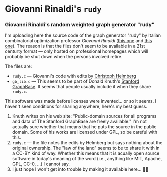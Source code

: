 # Giovanni Rinaldi's `rudy`
### Giovanni Rinaldi's random weighted graph generator "rudy"

I'm uploading here the source code of the graph generator "rudy" by Italian combinatorial optimization professor *Giovanni Rinaldi* ([this one](https://dblp.org/pid/07/2141.html) and [this one](https://euro2016.euro-online.org/index.html%3Fp=805.html)). The reason is that the files don't seem to be available in a 21st centurty format — only hosted on professional homepages which will probably be shut down when the persons involved retire.

The files are:

- `rudy.c` — Giovanni's code with edits by [Christoph Helmberg](https://www-user.tu-chemnitz.de/~helmberg/)
- `gb_lib.c` — This seems to be part of Donald Knuth's [Stanford GraphBase](https://www-cs-faculty.stanford.edu/~knuth/sgb.html). It seems that people usually include it when they share `rudy.c`.

This software was made before licenses were invented... or so it seems. I haven't seen conditions for sharing anywhere, here's my best guess.
1. Knuth writes on his web site: "Public-domain sources for all programs and data of The Stanford GraphBase are freely available." I'm not actually sure whether that means that he puts the source in the public domain. Some of his works are licensed under GPL, so be careful with this.
2. `rudy.c` — the file notes the edits by Helmberg but says nothing about the original ownership. The "law of the land" seems to be to share it with in a CC-BY kind of way. Whether this means that it is acually open source software in today's meaning of the word (i.e., anything like MIT, Apache, GPL, CC-0, ...) I cannot say.
3. I just hope I won't get into trouble by making it available here... 🤦‍♂️
